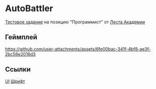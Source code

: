 # AutoBattler
[Тестовое задание](https://drive.google.com/file/d/1gkdo9JShZEpQ99Y_DpN_PDkvAKdyfeq9/view?usp=sharing) на позицию "Программист" от [Леста Академии](https://lestagamesacademy.ru/)
## Геймплей
https://github.com/user-attachments/assets/6fe00bac-341f-4bf8-ae3f-2bc56e2018d3
## Ссылки
[UI](https://humblepixel.itch.io/pocket-inventory-series-5-player-status/devlog/955031/-humble-gift-v11-player-ui-)
[Шрифт](https://fonts-online.ru/fonts/alagard-12px-unicode-rus)
